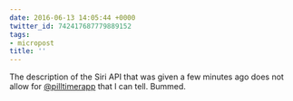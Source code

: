 ```yaml
---
date: 2016-06-13 14:05:44 +0000
twitter_id: 742417687779889152
tags:
- micropost
title: ''
---
```


The description of the Siri API that was given a few minutes ago does not allow for [@pilltimerapp](https://twitter.com/pilltimerapp) that I can tell. Bummed.
